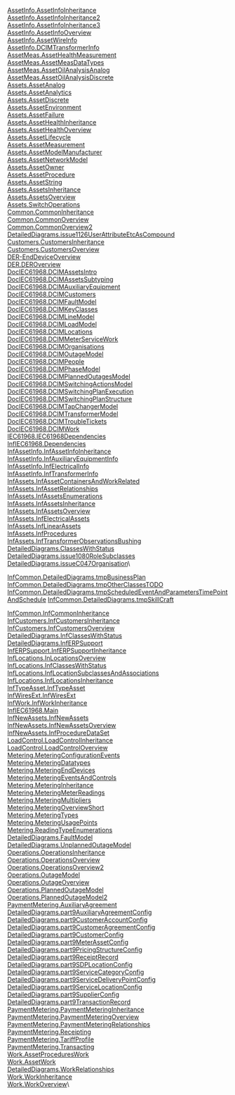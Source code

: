 [AssetInfo.AssetInfoInheritance](Model.TC57CIM.IEC61968.AssetInfo.AssetInfoInheritance.pdf)\
[AssetInfo.AssetInfoInheritance2](Model.TC57CIM.IEC61968.AssetInfo.AssetInfoInheritance2.pdf)\
[AssetInfo.AssetInfoInheritance3](Model.TC57CIM.IEC61968.AssetInfo.AssetInfoInheritance3.pdf)\
[AssetInfo.AssetInfoOverview](Model.TC57CIM.IEC61968.AssetInfo.AssetInfoOverview.pdf)\
[AssetInfo.AssetWireInfo](Model.TC57CIM.IEC61968.AssetInfo.AssetWireInfo.pdf)\
[AssetInfo.DCIMTransformerInfo](Model.TC57CIM.IEC61968.AssetInfo.DCIMTransformerInfo.pdf)\
[AssetMeas.AssetHealthMeasurement](Model.TC57CIM.IEC61968.AssetMeas.AssetHealthMeasurement.pdf)\
[AssetMeas.AssetMeasDataTypes](Model.TC57CIM.IEC61968.AssetMeas.AssetMeasDataTypes.pdf)\
[AssetMeas.AssetOilAnalysisAnalog](Model.TC57CIM.IEC61968.AssetMeas.AssetOilAnalysisAnalog.pdf)\
[AssetMeas.AssetOilAnalysisDiscrete](Model.TC57CIM.IEC61968.AssetMeas.AssetOilAnalysisDiscrete.pdf)\
[Assets.AssetAnalog](Model.TC57CIM.IEC61968.Assets.AssetAnalog.pdf)\
[Assets.AssetAnalytics](Model.TC57CIM.IEC61968.Assets.AssetAnalytics.pdf)\
[Assets.AssetDiscrete](Model.TC57CIM.IEC61968.Assets.AssetDiscrete.pdf)\
[Assets.AssetEnvironment](Model.TC57CIM.IEC61968.Assets.AssetEnvironment.pdf)\
[Assets.AssetFailure](Model.TC57CIM.IEC61968.Assets.AssetFailure.pdf)\
[Assets.AssetHealthInheritance](Model.TC57CIM.IEC61968.Assets.AssetHealthInheritance.pdf)\
[Assets.AssetHealthOverview](Model.TC57CIM.IEC61968.Assets.AssetHealthOverview.pdf)\
[Assets.AssetLifecycle](Model.TC57CIM.IEC61968.Assets.AssetLifecycle.pdf)\
[Assets.AssetMeasurement](Model.TC57CIM.IEC61968.Assets.AssetMeasurement.pdf)\
[Assets.AssetModelManufacturer](Model.TC57CIM.IEC61968.Assets.AssetModelManufacturer.pdf)\
[Assets.AssetNetworkModel](Model.TC57CIM.IEC61968.Assets.AssetNetworkModel.pdf)\
[Assets.AssetOwner](Model.TC57CIM.IEC61968.Assets.AssetOwner.pdf)\
[Assets.AssetProcedure](Model.TC57CIM.IEC61968.Assets.AssetProcedure.pdf)\
[Assets.AssetString](Model.TC57CIM.IEC61968.Assets.AssetString.pdf)\
[Assets.AssetsInheritance](Model.TC57CIM.IEC61968.Assets.AssetsInheritance.pdf)\
[Assets.AssetsOverview](Model.TC57CIM.IEC61968.Assets.AssetsOverview.pdf)\
[Assets.SwitchOperations](Model.TC57CIM.IEC61968.Assets.SwitchOperations.pdf)\
[Common.CommonInheritance](Model.TC57CIM.IEC61968.Common.CommonInheritance.pdf)\
[Common.CommonOverview](Model.TC57CIM.IEC61968.Common.CommonOverview.pdf)\
[Common.CommonOverview2](Model.TC57CIM.IEC61968.Common.CommonOverview2.pdf)\
[DetailedDiagrams.issue1126UserAttributeEtcAsCompound](Model.TC57CIM.IEC61968.Common.DetailedDiagrams.issue1126UserAttributeEtcAsCompound.pdf)\
[Customers.CustomersInheritance](Model.TC57CIM.IEC61968.Customers.CustomersInheritance.pdf)\
[Customers.CustomersOverview](Model.TC57CIM.IEC61968.Customers.CustomersOverview.pdf)\
[DER-EndDeviceOverview](Model.TC57CIM.IEC61968.DER.DER-EndDeviceOverview.pdf)\
[DER.DEROverview](Model.TC57CIM.IEC61968.DER.DEROverview.pdf)\
[DocIEC61968.DCIMAssetsIntro](Model.TC57CIM.IEC61968.DocIEC61968.DCIMAssetsIntro.pdf)\
[DocIEC61968.DCIMAssetsSubtyping](Model.TC57CIM.IEC61968.DocIEC61968.DCIMAssetsSubtyping.pdf)\
[DocIEC61968.DCIMAuxiliaryEquipment](Model.TC57CIM.IEC61968.DocIEC61968.DCIMAuxiliaryEquipment.pdf)\
[DocIEC61968.DCIMCustomers](Model.TC57CIM.IEC61968.DocIEC61968.DCIMCustomers.pdf)\
[DocIEC61968.DCIMFaultModel](Model.TC57CIM.IEC61968.DocIEC61968.DCIMFaultModel.pdf)\
[DocIEC61968.DCIMKeyClasses](Model.TC57CIM.IEC61968.DocIEC61968.DCIMKeyClasses.pdf)\
[DocIEC61968.DCIMLineModel](Model.TC57CIM.IEC61968.DocIEC61968.DCIMLineModel.pdf)\
[DocIEC61968.DCIMLoadModel](Model.TC57CIM.IEC61968.DocIEC61968.DCIMLoadModel.pdf)\
[DocIEC61968.DCIMLocations](Model.TC57CIM.IEC61968.DocIEC61968.DCIMLocations.pdf)\
[DocIEC61968.DCIMMeterServiceWork](Model.TC57CIM.IEC61968.DocIEC61968.DCIMMeterServiceWork.pdf)\
[DocIEC61968.DCIMOrganisations](Model.TC57CIM.IEC61968.DocIEC61968.DCIMOrganisations.pdf)\
[DocIEC61968.DCIMOutageModel](Model.TC57CIM.IEC61968.DocIEC61968.DCIMOutageModel.pdf)\
[DocIEC61968.DCIMPeople](Model.TC57CIM.IEC61968.DocIEC61968.DCIMPeople.pdf)\
[DocIEC61968.DCIMPhaseModel](Model.TC57CIM.IEC61968.DocIEC61968.DCIMPhaseModel.pdf)\
[DocIEC61968.DCIMPlannedOutagesModel](Model.TC57CIM.IEC61968.DocIEC61968.DCIMPlannedOutagesModel.pdf)\
[DocIEC61968.DCIMSwitchingActionsModel](Model.TC57CIM.IEC61968.DocIEC61968.DCIMSwitchingActionsModel.pdf)\
[DocIEC61968.DCIMSwitchingPlanExecution](Model.TC57CIM.IEC61968.DocIEC61968.DCIMSwitchingPlanExecution.pdf)\
[DocIEC61968.DCIMSwitchingPlanStructure](Model.TC57CIM.IEC61968.DocIEC61968.DCIMSwitchingPlanStructure.pdf)\
[DocIEC61968.DCIMTapChangerModel](Model.TC57CIM.IEC61968.DocIEC61968.DCIMTapChangerModel.pdf)\
[DocIEC61968.DCIMTransformerModel](Model.TC57CIM.IEC61968.DocIEC61968.DCIMTransformerModel.pdf)\
[DocIEC61968.DCIMTroubleTickets](Model.TC57CIM.IEC61968.DocIEC61968.DCIMTroubleTickets.pdf)\
[DocIEC61968.DCIMWork](Model.TC57CIM.IEC61968.DocIEC61968.DCIMWork.pdf)\
[IEC61968.IEC61968Dependencies](Model.TC57CIM.IEC61968.IEC61968Dependencies.pdf)\
[InfIEC61968.Dependencies](Model.TC57CIM.IEC61968.InfIEC61968.Dependencies.pdf)\
[InfAssetInfo.InfAssetInfoInheritance](Model.TC57CIM.IEC61968.InfIEC61968.InfAssetInfo.InfAssetInfoInheritance.pdf)\
[InfAssetInfo.InfAuxiliaryEquipmentInfo](Model.TC57CIM.IEC61968.InfIEC61968.InfAssetInfo.InfAuxiliaryEquipmentInfo.pdf)\
[InfAssetInfo.InfElectricalInfo](Model.TC57CIM.IEC61968.InfIEC61968.InfAssetInfo.InfElectricalInfo.pdf)\
[InfAssetInfo.InfTransformerInfo](Model.TC57CIM.IEC61968.InfIEC61968.InfAssetInfo.InfTransformerInfo.pdf)\
[InfAssets.InfAssetContainersAndWorkRelated](Model.TC57CIM.IEC61968.InfIEC61968.InfAssets.InfAssetContainersAndWorkRelated.pdf)\
[InfAssets.InfAssetRelationships](Model.TC57CIM.IEC61968.InfIEC61968.InfAssets.InfAssetRelationships.pdf)\
[InfAssets.InfAssetsEnumerations](Model.TC57CIM.IEC61968.InfIEC61968.InfAssets.InfAssetsEnumerations.pdf)\
[InfAssets.InfAssetsInheritance](Model.TC57CIM.IEC61968.InfIEC61968.InfAssets.InfAssetsInheritance.pdf)\
[InfAssets.InfAssetsOverview](Model.TC57CIM.IEC61968.InfIEC61968.InfAssets.InfAssetsOverview.pdf)\
[InfAssets.InfElectricalAssets](Model.TC57CIM.IEC61968.InfIEC61968.InfAssets.InfElectricalAssets.pdf)\
[InfAssets.InfLinearAssets](Model.TC57CIM.IEC61968.InfIEC61968.InfAssets.InfLinearAssets.pdf)\
[InfAssets.InfProcedures](Model.TC57CIM.IEC61968.InfIEC61968.InfAssets.InfProcedures.pdf)\
[InfAssets.InfTransformerObservationsBushing](Model.TC57CIM.IEC61968.InfIEC61968.InfAssets.InfTransformerObservationsBushing.pdf)\
[DetailedDiagrams.ClassesWithStatus](Model.TC57CIM.IEC61968.InfIEC61968.InfCommon.DetailedDiagrams.ClassesWithStatus.pdf)\
[DetailedDiagrams.issue1080RoleSubclasses](Model.TC57CIM.IEC61968.InfIEC61968.InfCommon.DetailedDiagrams.issue1080RoleSubclasses.pdf)\
[DetailedDiagrams.issueC047Organisation](Model.TC57CIM.IEC61968.InfIEC61968.InfCommon.DetailedDiagrams.issueC047Organisation.pdf)\

[InfCommon.DetailedDiagrams.tmpBusinessPlan](Model.TC57CIM.IEC61968.InfIEC61968.InfCommon.DetailedDiagrams.tmpBusinessPlan.pdf)
[InfCommon.DetailedDiagrams.tmpOtherClassesTODO](Model.TC57CIM.IEC61968.InfIEC61968.InfCommon.DetailedDiagrams.tmpOtherClassesTODO.pdf)
[InfCommon.DetailedDiagrams.tmpScheduledEventAndParametersTimePointAndSchedule](Model.TC57CIM.IEC61968.InfIEC61968.InfCommon.DetailedDiagrams.tmpScheduledEventAndParametersTimePointAndSchedule.pdf)
[InfCommon.DetailedDiagrams.tmpSkillCraft](Model.TC57CIM.IEC61968.InfIEC61968.InfCommon.DetailedDiagrams.tmpSkillCraft.pdf)

[InfCommon.InfCommonInheritance](Model.TC57CIM.IEC61968.InfIEC61968.InfCommon.InfCommonInheritance.pdf)\
[InfCustomers.InfCustomersInheritance](Model.TC57CIM.IEC61968.InfIEC61968.InfCustomers.InfCustomersInheritance.pdf)\
[InfCustomers.InfCustomersOverview](Model.TC57CIM.IEC61968.InfIEC61968.InfCustomers.InfCustomersOverview.pdf)\
[DetailedDiagrams.InfClassesWithStatus](Model.TC57CIM.IEC61968.InfIEC61968.InfERPSupport.DetailedDiagrams.InfClassesWithStatus.pdf)\
[DetailedDiagrams.InfERPSupport](Model.TC57CIM.IEC61968.InfIEC61968.InfERPSupport.DetailedDiagrams.InfERPSupport.pdf)\
[InfERPSupport.InfERPSupportInheritance](Model.TC57CIM.IEC61968.InfIEC61968.InfERPSupport.InfERPSupportInheritance.pdf)\
[InfLocations.InLocationsOverview](Model.TC57CIM.IEC61968.InfIEC61968.InfLocations.InLocationsOverview.pdf)\
[InfLocations.InfClassesWithStatus](Model.TC57CIM.IEC61968.InfIEC61968.InfLocations.InfClassesWithStatus.pdf)\
[InfLocations.InfLocationSubclassesAndAssociations](Model.TC57CIM.IEC61968.InfIEC61968.InfLocations.InfLocationSubclassesAndAssociations.pdf)\
[InfLocations.InfLocationsInheritance](Model.TC57CIM.IEC61968.InfIEC61968.InfLocations.InfLocationsInheritance.pdf)\
[InfTypeAsset.InfTypeAsset](Model.TC57CIM.IEC61968.InfIEC61968.InfTypeAsset.InfTypeAsset.pdf)\
[InfWiresExt.InfWiresExt](Model.TC57CIM.IEC61968.InfIEC61968.InfWiresExt.InfWiresExt.pdf)\
[InfWork.InfWorkInheritance](Model.TC57CIM.IEC61968.InfIEC61968.InfWork.InfWorkInheritance.pdf)\
[InfIEC61968.Main](Model.TC57CIM.IEC61968.InfIEC61968.Main.pdf)\
[InfNewAssets.InfNewAssets](Model.TC57CIM.IEC61968.InfIEC61968.Sandbox.InfNewAssets.InfNewAssets.pdf)\
[InfNewAssets.InfNewAssetsOverview](Model.TC57CIM.IEC61968.InfIEC61968.Sandbox.InfNewAssets.InfNewAssetsOverview.pdf)\
[InfNewAssets.InfProcedureDataSet](Model.TC57CIM.IEC61968.InfIEC61968.Sandbox.InfNewAssets.InfProcedureDataSet.pdf)\
[LoadControl.LoadControlInheritance](Model.TC57CIM.IEC61968.LoadControl.LoadControlInheritance.pdf)\
[LoadControl.LoadControlOverview](Model.TC57CIM.IEC61968.LoadControl.LoadControlOverview.pdf)\
[Metering.MeteringConfigurationEvents](Model.TC57CIM.IEC61968.Metering.MeteringConfigurationEvents.pdf)\
[Metering.MeteringDatatypes](Model.TC57CIM.IEC61968.Metering.MeteringDatatypes.pdf)\
[Metering.MeteringEndDevices](Model.TC57CIM.IEC61968.Metering.MeteringEndDevices.pdf)\
[Metering.MeteringEventsAndControls](Model.TC57CIM.IEC61968.Metering.MeteringEventsAndControls.pdf)\
[Metering.MeteringInheritance](Model.TC57CIM.IEC61968.Metering.MeteringInheritance.pdf)\
[Metering.MeteringMeterReadings](Model.TC57CIM.IEC61968.Metering.MeteringMeterReadings.pdf)\
[Metering.MeteringMultipliers](Model.TC57CIM.IEC61968.Metering.MeteringMultipliers.pdf)\
[Metering.MeteringOverviewShort](Model.TC57CIM.IEC61968.Metering.MeteringOverviewShort.pdf)\
[Metering.MeteringTypes](Model.TC57CIM.IEC61968.Metering.MeteringTypes.pdf)\
[Metering.MeteringUsagePoints](Model.TC57CIM.IEC61968.Metering.MeteringUsagePoints.pdf)\
[Metering.ReadingTypeEnumerations](Model.TC57CIM.IEC61968.Metering.ReadingTypeEnumerations.pdf)\
[DetailedDiagrams.FaultModel](Model.TC57CIM.IEC61968.Operations.DetailedDiagrams.FaultModel.pdf)\
[DetailedDiagrams.UnplannedOutageModel](Model.TC57CIM.IEC61968.Operations.DetailedDiagrams.UnplannedOutageModel.pdf)\
[Operations.OperationsInheritance](Model.TC57CIM.IEC61968.Operations.OperationsInheritance.pdf)\
[Operations.OperationsOverview](Model.TC57CIM.IEC61968.Operations.OperationsOverview.pdf)\
[Operations.OperationsOverview2](Model.TC57CIM.IEC61968.Operations.OperationsOverview2.pdf)\
[Operations.OutageModel](Model.TC57CIM.IEC61968.Operations.OutageModel.pdf)\
[Operations.OutageOverview](Model.TC57CIM.IEC61968.Operations.OutageOverview.pdf)\
[Operations.PlannedOutageModel](Model.TC57CIM.IEC61968.Operations.PlannedOutageModel.pdf)\
[Operations.PlannedOutageModel2](Model.TC57CIM.IEC61968.Operations.PlannedOutageModel2.pdf)\
[PaymentMetering.AuxiliaryAgreement](Model.TC57CIM.IEC61968.PaymentMetering.AuxiliaryAgreement.pdf)\
[DetailedDiagrams.part9AuxiliaryAgreementConfig](Model.TC57CIM.IEC61968.PaymentMetering.DetailedDiagrams.part9AuxiliaryAgreementConfig.pdf)\
[DetailedDiagrams.part9CustomerAccountConfig](Model.TC57CIM.IEC61968.PaymentMetering.DetailedDiagrams.part9CustomerAccountConfig.pdf)\
[DetailedDiagrams.part9CustomerAgreementConfig](Model.TC57CIM.IEC61968.PaymentMetering.DetailedDiagrams.part9CustomerAgreementConfig.pdf)\
[DetailedDiagrams.part9CustomerConfig](Model.TC57CIM.IEC61968.PaymentMetering.DetailedDiagrams.part9CustomerConfig.pdf)\
[DetailedDiagrams.part9MeterAssetConfig](Model.TC57CIM.IEC61968.PaymentMetering.DetailedDiagrams.part9MeterAssetConfig.pdf)\
[DetailedDiagrams.part9PricingStructureConfig](Model.TC57CIM.IEC61968.PaymentMetering.DetailedDiagrams.part9PricingStructureConfig.pdf)\
[DetailedDiagrams.part9ReceiptRecord](Model.TC57CIM.IEC61968.PaymentMetering.DetailedDiagrams.part9ReceiptRecord.pdf)\
[DetailedDiagrams.part9SDPLocationConfig](Model.TC57CIM.IEC61968.PaymentMetering.DetailedDiagrams.part9SDPLocationConfig.pdf)\
[DetailedDiagrams.part9ServiceCategoryConfig](Model.TC57CIM.IEC61968.PaymentMetering.DetailedDiagrams.part9ServiceCategoryConfig.pdf)\
[DetailedDiagrams.part9ServiceDeliveryPointConfig](Model.TC57CIM.IEC61968.PaymentMetering.DetailedDiagrams.part9ServiceDeliveryPointConfig.pdf)\
[DetailedDiagrams.part9ServiceLocationConfig](Model.TC57CIM.IEC61968.PaymentMetering.DetailedDiagrams.part9ServiceLocationConfig.pdf)\
[DetailedDiagrams.part9SupplierConfig](Model.TC57CIM.IEC61968.PaymentMetering.DetailedDiagrams.part9SupplierConfig.pdf)\
[DetailedDiagrams.part9TransactionRecord](Model.TC57CIM.IEC61968.PaymentMetering.DetailedDiagrams.part9TransactionRecord.pdf)\
[PaymentMetering.PaymentMeteringInheritance](Model.TC57CIM.IEC61968.PaymentMetering.PaymentMeteringInheritance.pdf)\
[PaymentMetering.PaymentMeteringOverview](Model.TC57CIM.IEC61968.PaymentMetering.PaymentMeteringOverview.pdf)\
[PaymentMetering.PaymentMeteringRelationships](Model.TC57CIM.IEC61968.PaymentMetering.PaymentMeteringRelationships.pdf)\
[PaymentMetering.Receipting](Model.TC57CIM.IEC61968.PaymentMetering.Receipting.pdf)\
[PaymentMetering.TariffProfile](Model.TC57CIM.IEC61968.PaymentMetering.TariffProfile.pdf)\
[PaymentMetering.Transacting](Model.TC57CIM.IEC61968.PaymentMetering.Transacting.pdf)\
[Work.AssetProceduresWork](Model.TC57CIM.IEC61968.Work.AssetProceduresWork.pdf)\
[Work.AssetWork](Model.TC57CIM.IEC61968.Work.AssetWork.pdf)\
[DetailedDiagrams.WorkRelationships](Model.TC57CIM.IEC61968.Work.DetailedDiagrams.WorkRelationships.pdf)\
[Work.WorkInheritance](Model.TC57CIM.IEC61968.Work.WorkInheritance.pdf)\
[Work.WorkOverview](Model.TC57CIM.IEC61968.Work.WorkOverview.pdf)\
